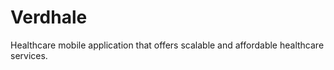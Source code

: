
# Verdhale
Healthcare mobile application that offers scalable and affordable healthcare services.

